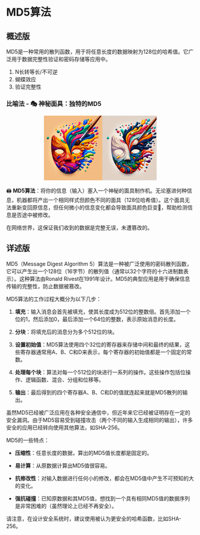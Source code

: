 # MD5算法

## 概述版

MD5是一种常用的散列函数，用于将任意长度的数据映射为128位的哈希值。它广泛用于数据完整性验证和密码存储等应用中。

1. N长转等长/不可逆
2. 蝴蝶效应
3. 验证完整性

### 比喻法 - 🎭 **神秘面具：独特的MD5**
<div align=center><img src="img/20231014193954.png" width="60%"></div>

🖨️ **MD5算法**：将你的信息（输入）塞入一个神秘的面具制作机。无论塞进何种信息，机器都将产出一个相同样式但颜色不同的面具（128位哈希值）。这个面具无法重新变回原信息，但任何微小的信息变化都会导致面具颜色巨变🎨，帮助检测信息是否途中被修改。

在网络世界，这保证我们收到的数据是完整无误，未遭篡改的。

## 详述版

MD5（Message Digest Algorithm 5）算法是一种被广泛使用的密码散列函数，它可以产生出一个128位（16字节）的散列值（通常以32个字符的十六进制数表示）。这种算法由Ronald Rivest在1991年设计。MD5的典型应用是用于确保信息传输的完整性，防止数据被篡改。

MD5算法的工作过程大概分为以下几步：

1. **填充**：输入消息会首先被填充，使其长度成为512位的整数倍。首先添加一个位的1，然后添加0，最后添加一个64位的整数，表示原始消息的长度。

2. **分块**：将填充后的消息分为多个512位的块。

3. **设置初始值**：MD5算法使用四个32位的寄存器来存储中间和最终的结果，这些寄存器通常用A、B、C和D来表示，每个寄存器的初始值都是一个固定的常数。

4. **处理每个块**：算法对每一个512位的块进行一系列的操作。这些操作包括位操作、逻辑函数、混合、分组和位移等。

5. **输出**：最后得到的四个寄存器A、B、C和D的值就连起来就是MD5散列的输出。

虽然MD5已经被广泛应用在各种安全通信中，但近年来它已经被证明存在一定的安全漏洞。由于MD5容易受到碰撞攻击（两个不同的输入生成相同的输出），许多安全的应用已经转向使用其他算法，如SHA-256。

MD5的一些特点：

- **压缩性**：任意长度的数据，算出的MD5值长度都是固定的。
  
- **易计算**：从原数据计算出MD5值很容易。
  
- **抗修改性**：对输入数据进行任何小的修改，都会在MD5值中产生不可预知的大的变化。
  
- **强抗碰撞**：已知原数据和其MD5值，想找到一个具有相同MD5值的数据序列是非常困难的（虽然理论上已经不再安全）。

请注意，在设计安全系统时，建议使用被认为更安全的哈希函数，比如SHA-256。